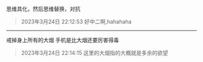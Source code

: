 思维具化，然后思维替换，对抗
> 2023年3月24日 22:12:53 好中二啊,hahahaha

___
戒掉身上所有的大烟
手机是比大烟还要厉害得毒
> 2023年3月24日 22:14:15 这里的大烟指的大概就是多余的欲望